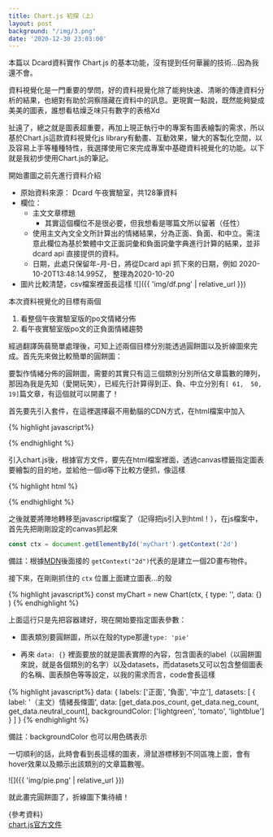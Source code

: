 ```yaml
---
title: Chart.js 初探（上）
layout: post
background: "/img/3.png"
date: '2020-12-30 23:03:00'
---
```


本篇以 Dcard資料實作 Chart.js 的基本功能，沒有提到任何華麗的技術...因為我還不會。

資料視覺化是一門重要的學問，好的資料視覺化除了能夠快速、清晰的傳達資料分析的結果，也絕對有助於洞察隱藏在資料中的訊息。更現實一點說，既然能夠變成美美的圖表，誰想看枯燥乏味只有數字的表格Xd

扯遠了，總之就是圖表超重要，再加上現正執行中的專案有圖表繪製的需求，所以基於Chart.js這款資料視覺化js library有動畫、互動效果，蠻大的客製化空間，以及容易上手等種種特性，我選擇使用它來完成專案中基礎資料視覺化的功能。以下就是我初步使用Chart.js的筆記。


開始畫圖之前先進行資料介紹
- 原始資料來源： Dcard 午夜實驗室，共128筆資料
- 欄位：
    - 主文文章標題
        * 其實這個欄位不是很必要，但我想看是哪篇文所以留著（任性）
    - 使用主文內文全文所計算出的情緒結果，分為正面、負面、和中立。需注意此欄位為基於繁體中文正面詞彙和負面詞彙字典進行計算的結果，並非 dcard api 直接提供的資料。
    - 日期，此處只保留年-月-日，將從Dcard api 抓下來的日期，例如 2020-10-20T13:48:14.995Z， 整理為2020-10-20
- 圖片比較清楚，csv檔案裡面長這樣
![]({{ 'img/df.png' | relative_url }})


本次資料視覺化的目標有兩個
1.  看整個午夜實驗室版的po文情緒分佈
2.  看午夜實驗室版po文的正負面情緒趨勢

經過翻譯蒟蒻簡單處理後，可知上述兩個目標分別能透過圓餅圖以及折線圖來完成。首先先來做比較簡單的圓餅圖：

要製作情緒分佈的圓餅圖，需要的其實只有這三個類別分別所佔文章篇數的陣列，那因為我是先知（愛開玩笑），已經先行計算得到正、負、中立分別有```[ 61,  50,  19]```篇文章，有這個就可以開畫了！

首先要先引入套件，在這裡選擇最不用動腦的CDN方式，在html檔案中加入

{% highlight javascript%}
<script src="https://cdnjs.cloudflare.com/ajax/libs/Chart.js/2.9.4/Chart.min.js"></script>
{% endhighlight %}

引入chart.js後，根據官方文件，要先在html檔案裡面，透過canvas標籤指定圖表要繪製的目的地，並給他一個id等下比較方便抓，像這樣

{% highlight html %}
<div class="container">
	<canvas id="myChart"></canvas>
</div>
{% endhighlight %} 


之後就要將陣地轉移至javascript檔案了（記得把js引入到html！），在js檔案中，首先先把剛剛設定的canvas抓起來

```javascript
const ctx = document.getElementById('myChart').getContext('2d')
```

備註：根據[MDN](https://developer.mozilla.org/en-US/docs/Web/API/HTMLCanvasElement/getContext)後面接的 
`getContext("2d")`代表的是建立一個2D畫布物件。

接下來，在剛剛抓住的 ```ctx``` 位置上面建立圖表...的殼

{% highlight javascript%}
const myChart = new Chart(ctx, {
	type: '',
	data: {}
)
{% endhighlight %} 

上面這行只是先把容器建好，現在開始要指定圖表參數：

- 圖表類別要圓餅圖，所以在殼的type那邊```type: 'pie'```

- 再來 ```data: {}``` 裡面要放的就是圖表實際的內容，包含圖表的label（以圓餅圖來說，就是各個類別的名字）以及datasets，而datasets又可以包含整個圖表的名稱、圖表顏色等等設定，以我的需求而言，code會長這樣

{% highlight javascript%}
data: {
	labels: ['正面', '負面', '中立'],
	datasets: [
		{
			label: '（主文）情緒長條圖',
			data: [get_data.pos_count, get_data.neg_count, get_data.neutral_count],
			backgroundColor: ['lightgreen', 'tomato', 'lightblue']
		}
	]
}
{% endhighlight %} 

備註：backgroundColor 也可以用色碼表示


一切順利的話，此時會看到長這樣的圖表，滑鼠游標移到不同區塊上面，會有hover效果以及顯示出該類別的文章篇數喔。

![]({{ 'img/pie.png' | relative_url }})


就此畫完圓餅圖了，折線圖下集待續！

{參考資料}<br>
[chart.js官方文件](https://www.chartjs.org/docs/latest/)
